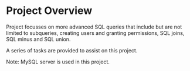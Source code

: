 # Project Overview

Project focusses on more advanced SQL queries that include but are not limited to subqueries, creating users and granting permissions, SQL joins, SQL minus and SQL union.

A series of tasks are provided to assist on this project.

Note: MySQL server is used in this project.
